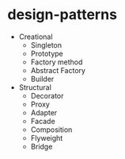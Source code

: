 # design-patterns

+ Creational
  + Singleton
  + Prototype
  + Factory method
  + Abstract Factory
  + Builder
+ Structural
  + Decorator
  + Proxy
  + Adapter
  + Facade
  + Composition
  + Flyweight
  + Bridge